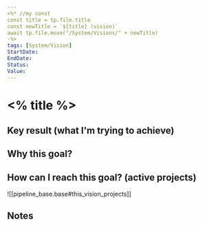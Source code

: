 ```yaml
---
<%* //my const
const title = tp.file.title
const newTitle = `${title} (vision)`
await tp.file.move("/System/Visions/" + newTitle)
-%>
tags: [System/Vision]
StartDate: 
EndDate: 
Status:
Value:
---
```

# <% title %>

## Key result (what I'm trying to achieve)


## Why this goal?


## How can I reach this goal? (active projects)

![[pipeline_base.base#this_vision_projects]]


## Notes